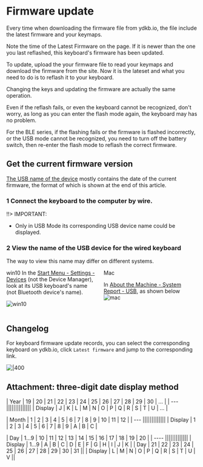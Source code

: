 # Firmware update

Every time when downloading the firmware file from ydkb.io, the file include the latest firmware and your keymaps.

Note the time of the Latest Firmware on the page. If it is newer than the one you last reflashed, this keyboard's firmware has been updated. 

To update, upload the your firmware file to read your keymaps and download the firmware from the site. Now it is the lateset and what you need to do is to reflash it to your keyboard.

Changing the keys and updating the firmware are actually the same operation.

Even if the reflash fails, or even the keyboard cannot be recognized, don't worry, as long as you can enter the flash mode again, the keyboard may has no problem.

For the BLE series, if the flashing fails or the firmware is flashed incorrectly, or the USB mode cannot be recognized, you need to turn off the battery switch, then re-enter the flash mode to reflash the correct firmware.


## Get the current firmware version

<u>The USB name of the device</u> mostly contains the date of the current firmware, the format of which is shown at the end of this article.

### 1 Connect the keyboard to the computer by wire.

!!> IMPORTANT:
  - Only in USB Mode its corresponding USB device name could be displayed.

### 2 View the name of the USB device for the wired keyboard

The way to view this name may differ on different systems.
<html>
<two_col>
<div style="float:left;width:48%;">
<col_h5>win10</col_h5>
In the <u>Start Menu - Settings - Devices</u> (not the Device Manager), look at its USB keyboard's name (not Bluetooth device's name).

![win10](assets/firmware_01.jpg)
</div>
<div style="float:left;width:3%;">&nbsp;</div>
<div style="float:left;width:48%;">
<col_h5>Mac</col_h5>

In <u> About the Machine - System Report - USB</u>, as shown below
![mac](assets/firmware_mac_02.jpg)

</div>
</two_col>
<div style="clear:both;"></div>
</html>

## Changelog 

For keyboard firmware update records, you can select the corresponding keyboard on ydkb.io, click `Latest firmware` and jump to the corresponding link.

![|400](assets/ydkb-latest-firmware.png)


## Attachment: three-digit date display method
| Year | 19 | 20 | 21 | 22 | 23 | 24 | 25 | 26 | 27 | 28 | 29 | 30 | ... |
| --- ||||||||||||||
| Display | J | K | L | M | N | O | P | Q | R | S | T | U | ... |

| Month | 1 | 2 | 3 | 4 | 5 | 6 | 7 | 8 | 9 | 10 | 11 | 12 |
| --- |||||||||||||
| Display | 1 | 2 | 3 | 4 | 5 | 6 | 7 | 8 | 9 | A | B | C |

| Day | 1...9 | 10 | 11 | 12 | 13 | 14 | 15 | 16 | 17 | 18 | 19 | 20 |
| ---- |||||||||||||
| Display | 1...9 | A  | B  | C  | D  | E  |  F | G  | H  | I  | J  | K |
| Day |  21 | 22 | 23 | 24 | 25 | 26 | 27 | 28 | 29 | 30 | 31 ||
| Display |  L | M | N | O | P | Q | R | S | T | U | V ||